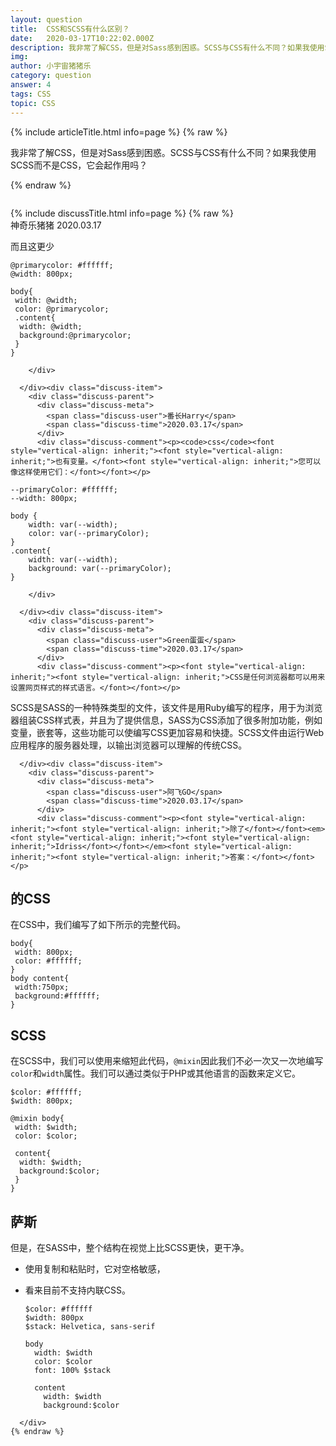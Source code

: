 ```yaml
---
layout: question
title:  CSS和SCSS有什么区别？
date:   2020-03-17T10:22:02.000Z
description: 我非常了解CSS，但是对Sass感到困惑。SCSS与CSS有什么不同？如果我使用SCSS而不是CSS，它会起作用吗？...
img: 
author: 小宇宙猪猪乐
category: question
answer: 4
tags: CSS
topic: CSS
---
```

<div class="article-root">
  <div class="article">
    {% include articleTitle.html info=page %}
    {% raw %}
    <div class="article-content"><p><font style="vertical-align: inherit;"><font style="vertical-align: inherit;">我非常了解CSS，但是对Sass感到困惑。</font><font style="vertical-align: inherit;">SCSS与CSS有什么不同？如果我使用SCSS而不是CSS，它会起作用吗？</font></font></p></div>
    {% endraw %}
  </div>
  <p style="height: 0;width:0;overflow: hidden;"> 第1977篇《CSS和SCSS有什么区别？》来自Winter(https://github.com/aiyld/aiyld.github.io)的站点</p>
  <div class="discuss-wrapper">
    {% include discussTitle.html info=page %}
    {% raw %}
    <div class="discuss-item">
        <div class="discuss-parent">
          <div class="discuss-meta">
            <span class="discuss-user">神奇乐猪猪</span>
            <span class="discuss-time">2020.03.17</span>
          </div>
          <div class="discuss-comment"><p><font style="vertical-align: inherit;"><font style="vertical-align: inherit;">而且这更少</font></font></p>

<pre><code>@primarycolor: #ffffff;<font></font>
@width: 800px;<font></font>
<font></font>
body{<font></font>
 width: @width;<font></font>
 color: @primarycolor;<font></font>
 .content{<font></font>
  width: @width;<font></font>
  background:@primarycolor;<font></font>
 }<font></font>
}<font></font>
</code></pre></div>
        </div>
        
      </div><div class="discuss-item">
        <div class="discuss-parent">
          <div class="discuss-meta">
            <span class="discuss-user">番长Harry</span>
            <span class="discuss-time">2020.03.17</span>
          </div>
          <div class="discuss-comment"><p><code>css</code><font style="vertical-align: inherit;"><font style="vertical-align: inherit;">也有变量。</font><font style="vertical-align: inherit;">您可以像这样使用它们：</font></font></p>

<pre><code>--primaryColor: #ffffff;<font></font>
--width: 800px;<font></font>
<font></font>
body {<font></font>
    width: var(--width);<font></font>
    color: var(--primaryColor);<font></font>
}<font></font>
.content{<font></font>
    width: var(--width);<font></font>
    background: var(--primaryColor);<font></font>
}<font></font>
</code></pre></div>
        </div>
        
      </div><div class="discuss-item">
        <div class="discuss-parent">
          <div class="discuss-meta">
            <span class="discuss-user">Green蛋蛋</span>
            <span class="discuss-time">2020.03.17</span>
          </div>
          <div class="discuss-comment"><p><font style="vertical-align: inherit;"><font style="vertical-align: inherit;">CSS是任何浏览器都可以用来设置网页样式的样式语言。</font></font></p>

<p><font style="vertical-align: inherit;"><font style="vertical-align: inherit;">SCSS是SASS的一种特殊类型的文件，该文件是用Ruby编写的程序，用于为浏览器组装CSS样式表，并且为了提供信息，SASS为CSS添加了很多附加功能，例如变量，嵌套等，这些功能可以使编写CSS更加容易和快捷。</font><font style="vertical-align: inherit;">SCSS文件由运行Web应用程序的服务器处理，以输出浏览器可以理解的传统CSS。</font></font></p></div>
        </div>
        
      </div><div class="discuss-item">
        <div class="discuss-parent">
          <div class="discuss-meta">
            <span class="discuss-user">阿飞GO</span>
            <span class="discuss-time">2020.03.17</span>
          </div>
          <div class="discuss-comment"><p><font style="vertical-align: inherit;"><font style="vertical-align: inherit;">除了</font></font><em><font style="vertical-align: inherit;"><font style="vertical-align: inherit;">Idriss</font></font></em><font style="vertical-align: inherit;"><font style="vertical-align: inherit;">答案：</font></font></p>

<h2><font style="vertical-align: inherit;"><font style="vertical-align: inherit;">的CSS</font></font></h2>

<p><font style="vertical-align: inherit;"><font style="vertical-align: inherit;">在CSS中，我们编写了如下所示的完整代码。</font></font></p>

<pre><code>body{<font></font>
 width: 800px;<font></font>
 color: #ffffff;<font></font>
}<font></font>
body content{<font></font>
 width:750px;<font></font>
 background:#ffffff;<font></font>
}<font></font>
</code></pre>

<h2><font style="vertical-align: inherit;"><font style="vertical-align: inherit;">SCSS</font></font></h2>

<p><font style="vertical-align: inherit;"><font style="vertical-align: inherit;">在SCSS中，我们可以使用来缩短此代码，</font></font><code>@mixin</code><font style="vertical-align: inherit;"><font style="vertical-align: inherit;">因此我们不必</font><font style="vertical-align: inherit;">一次又一次</font><font style="vertical-align: inherit;">地编写</font></font><code>color</code><font style="vertical-align: inherit;"><font style="vertical-align: inherit;">和</font></font><code>width</code><font style="vertical-align: inherit;"><font style="vertical-align: inherit;">属性。</font><font style="vertical-align: inherit;">我们可以通过类似于PHP或其他语言的函数来定义它。</font></font></p>

<pre><code>$color: #ffffff;<font></font>
$width: 800px;<font></font>
<font></font>
@mixin body{<font></font>
 width: $width;<font></font>
 color: $color;<font></font>
<font></font>
 content{<font></font>
  width: $width;<font></font>
  background:$color;<font></font>
 }<font></font>
}<font></font>
</code></pre>

<h2><font style="vertical-align: inherit;"><font style="vertical-align: inherit;">萨斯</font></font></h2>

<p><font style="vertical-align: inherit;"><font style="vertical-align: inherit;">但是，在SASS中，整个结构在视觉上比SCSS更快，更干净。</font></font></p>

<ul>
<li><font style="vertical-align: inherit;"><font style="vertical-align: inherit;">使用复制和粘贴时，它对空格敏感，</font></font></li>
<li><p><font style="vertical-align: inherit;"><font style="vertical-align: inherit;">看来目前不支持内联CSS。</font></font></p>

<pre><code>$color: #ffffff<font></font>
$width: 800px<font></font>
$stack: Helvetica, sans-serif<font></font>
<font></font>
body<font></font>
  width: $width<font></font>
  color: $color<font></font>
  font: 100% $stack<font></font>
<font></font>
  content<font></font>
    width: $width<font></font>
    background:$color<font></font>
</code></pre></li>
</ul></div>
        </div>
        
      </div>
    {% endraw %}
  </div>
<div>
